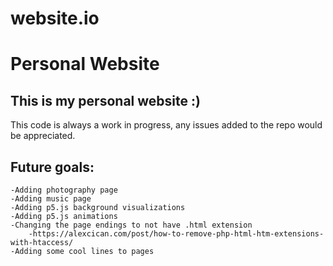 # website.io #
# Personal Website #

## This is my personal website :) ##

This code is always a work in progress, any issues added to the repo would be appreciated. 

## Future goals: ##
	-Adding photography page
	-Adding music page
	-Adding p5.js background visualizations
	-Adding p5.js animations
	-Changing the page endings to not have .html extension
		-https://alexcican.com/post/how-to-remove-php-html-htm-extensions-with-htaccess/
	-Adding some cool lines to pages
